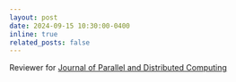 ```yaml
---
layout: post
date: 2024-09-15 10:30:00-0400
inline: true
related_posts: false
---
```


Reviewer for [Journal of Parallel and Distributed Computing](https://dl.acm.org/journal/jpdc)